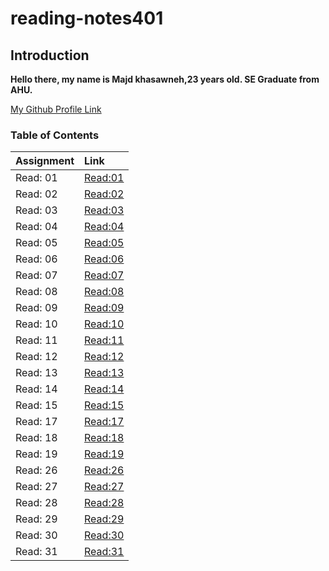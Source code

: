# reading-notes401

## Introduction

**Hello there, my name is Majd khasawneh,23 years old. SE Graduate from AHU.**

[My Github Profile Link](https://github.com/majdkh97)


### Table of Contents

|        Assignment         |              Link              |
| :-------------------------| :----------------------------- |
|  Read: 01                 |  [Read:01 ](Assignment01.md)   |
|  Read: 02                 |  [Read:02 ](Assignment02.md)   |
|  Read: 03                 |  [Read:03 ](Assignment03.md)   |
|  Read: 04                 |  [Read:04 ](Assignment04.md)   |
|  Read: 05                 |  [Read:05 ](Assignment05.md)   |
|  Read: 06                 |  [Read:06 ](Assignment06.md)   |
|  Read: 07                 |  [Read:07 ](Assignment07.md)   |
|  Read: 08                 |  [Read:08 ](Assignment08.md)   |
|  Read: 09                 |  [Read:09 ](Assignment09.md)   |
|  Read: 10                 |  [Read:10 ](Assignment10.md)   |
|  Read: 11                 |  [Read:11 ](Assignment11.md)   |
|  Read: 12                 |  [Read:12 ](Assignment12.md)   |
|  Read: 13                 |  [Read:13 ](Assignment13.md)   |
|  Read: 14                 |  [Read:14 ](Assignment14.md)   |
|  Read: 15                 |  [Read:15 ](Assignment15.md)   |
|  Read: 17                 |  [Read:17 ](Assignment17.md)   |
|  Read: 18                 |  [Read:18 ](Assignment18.md)   |
|  Read: 19                 |  [Read:19 ](Assignment19.md)   |
|  Read: 26                 |  [Read:26 ](Assignment26.md)   |
|  Read: 27                 |  [Read:27 ](Assignment27.md)   |
|  Read: 28                 |  [Read:28 ](Assignment28.md)   |
|  Read: 29                 |  [Read:29 ](Assignment29.md)   |
|  Read: 30                 |  [Read:30 ](Assignment30.md)   |
|  Read: 31                 |  [Read:31 ](Assignment31.md)   |
